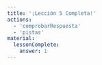 ```yaml
---
title: '¡Lección 5 Completa!'
actions:
  - 'comprobarRespuesta'
  - 'pistas'
material:
  lessonComplete:
    answer: 1
---
```


